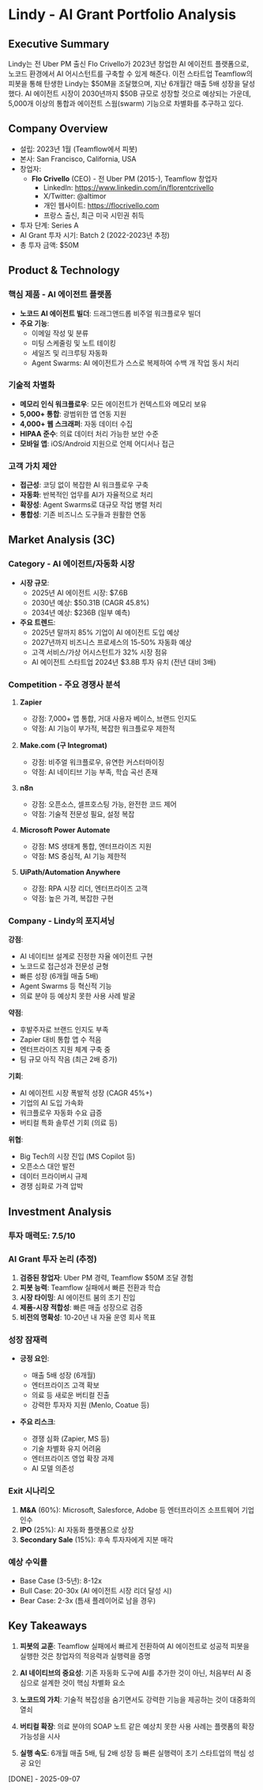 # Lindy - AI Grant Portfolio Analysis

## Executive Summary
Lindy는 전 Uber PM 출신 Flo Crivello가 2023년 창업한 AI 에이전트 플랫폼으로, 노코드 환경에서 AI 어시스턴트를 구축할 수 있게 해준다. 이전 스타트업 Teamflow의 피봇을 통해 탄생한 Lindy는 $50M을 조달했으며, 지난 6개월간 매출 5배 성장을 달성했다. AI 에이전트 시장이 2030년까지 $50B 규모로 성장할 것으로 예상되는 가운데, 5,000개 이상의 통합과 에이전트 스웜(swarm) 기능으로 차별화를 추구하고 있다.

## Company Overview
- 설립: 2023년 1월 (Teamflow에서 피봇)
- 본사: San Francisco, California, USA
- 창업자: 
  - **Flo Crivello** (CEO) - 전 Uber PM (2015-), Teamflow 창업자
    - LinkedIn: https://www.linkedin.com/in/florentcrivello
    - X/Twitter: @altimor
    - 개인 웹사이트: https://flocrivello.com
    - 프랑스 출신, 최근 미국 시민권 취득
- 투자 단계: Series A
- AI Grant 투자 시기: Batch 2 (2022-2023년 추정)
- 총 투자 금액: $50M

## Product & Technology

### 핵심 제품 - AI 에이전트 플랫폼
- **노코드 AI 에이전트 빌더**: 드래그앤드롭 비주얼 워크플로우 빌더
- **주요 기능**:
  - 이메일 작성 및 분류
  - 미팅 스케줄링 및 노트 테이킹
  - 세일즈 및 리크루팅 자동화
  - Agent Swarms: AI 에이전트가 스스로 복제하여 수백 개 작업 동시 처리

### 기술적 차별화
- **메모리 인식 워크플로우**: 모든 에이전트가 컨텍스트와 메모리 보유
- **5,000+ 통합**: 광범위한 앱 연동 지원
- **4,000+ 웹 스크래퍼**: 자동 데이터 수집
- **HIPAA 준수**: 의료 데이터 처리 가능한 보안 수준
- **모바일 앱**: iOS/Android 지원으로 언제 어디서나 접근

### 고객 가치 제안
- **접근성**: 코딩 없이 복잡한 AI 워크플로우 구축
- **자동화**: 반복적인 업무를 AI가 자율적으로 처리
- **확장성**: Agent Swarms로 대규모 작업 병렬 처리
- **통합성**: 기존 비즈니스 도구들과 원활한 연동

## Market Analysis (3C)

### Category - AI 에이전트/자동화 시장
- **시장 규모**:
  - 2025년 AI 에이전트 시장: $7.6B
  - 2030년 예상: $50.31B (CAGR 45.8%)
  - 2034년 예상: $236B (일부 예측)
- **주요 트렌드**:
  - 2025년 말까지 85% 기업이 AI 에이전트 도입 예상
  - 2027년까지 비즈니스 프로세스의 15-50% 자동화 예상
  - 고객 서비스/가상 어시스턴트가 32% 시장 점유
  - AI 에이전트 스타트업 2024년 $3.8B 투자 유치 (전년 대비 3배)

### Competition - 주요 경쟁사 분석
1. **Zapier**
   - 강점: 7,000+ 앱 통합, 거대 사용자 베이스, 브랜드 인지도
   - 약점: AI 기능이 부가적, 복잡한 워크플로우 제한적

2. **Make.com (구 Integromat)**
   - 강점: 비주얼 워크플로우, 유연한 커스터마이징
   - 약점: AI 네이티브 기능 부족, 학습 곡선 존재

3. **n8n**
   - 강점: 오픈소스, 셀프호스팅 가능, 완전한 코드 제어
   - 약점: 기술적 전문성 필요, 설정 복잡

4. **Microsoft Power Automate**
   - 강점: MS 생태계 통합, 엔터프라이즈 지원
   - 약점: MS 중심적, AI 기능 제한적

5. **UiPath/Automation Anywhere**
   - 강점: RPA 시장 리더, 엔터프라이즈 고객
   - 약점: 높은 가격, 복잡한 구현

### Company - Lindy의 포지셔닝
**강점**:
- AI 네이티브 설계로 진정한 자율 에이전트 구현
- 노코드로 접근성과 전문성 균형
- 빠른 성장 (6개월 매출 5배)
- Agent Swarms 등 혁신적 기능
- 의료 분야 등 예상치 못한 사용 사례 발굴

**약점**:
- 후발주자로 브랜드 인지도 부족
- Zapier 대비 통합 앱 수 적음
- 엔터프라이즈 지원 체계 구축 중
- 팀 규모 아직 작음 (최근 2배 증가)

**기회**:
- AI 에이전트 시장 폭발적 성장 (CAGR 45%+)
- 기업의 AI 도입 가속화
- 워크플로우 자동화 수요 급증
- 버티컬 특화 솔루션 기회 (의료 등)

**위협**:
- Big Tech의 시장 진입 (MS Copilot 등)
- 오픈소스 대안 발전
- 데이터 프라이버시 규제
- 경쟁 심화로 가격 압박

## Investment Analysis

### 투자 매력도: 7.5/10

### AI Grant 투자 논리 (추정)
1. **검증된 창업자**: Uber PM 경력, Teamflow $50M 조달 경험
2. **피봇 능력**: Teamflow 실패에서 빠른 전환과 학습
3. **시장 타이밍**: AI 에이전트 붐의 초기 진입
4. **제품-시장 적합성**: 빠른 매출 성장으로 검증
5. **비전의 명확성**: 10-20년 내 자율 운영 회사 목표

### 성장 잠재력
- **긍정 요인**:
  - 매출 5배 성장 (6개월)
  - 엔터프라이즈 고객 확보
  - 의료 등 새로운 버티컬 진출
  - 강력한 투자자 지원 (Menlo, Coatue 등)

- **주요 리스크**:
  - 경쟁 심화 (Zapier, MS 등)
  - 기술 차별화 유지 어려움
  - 엔터프라이즈 영업 확장 과제
  - AI 모델 의존성

### Exit 시나리오
1. **M&A** (60%): Microsoft, Salesforce, Adobe 등 엔터프라이즈 소프트웨어 기업 인수
2. **IPO** (25%): AI 자동화 플랫폼으로 상장
3. **Secondary Sale** (15%): 후속 투자자에게 지분 매각

### 예상 수익률
- Base Case (3-5년): 8-12x
- Bull Case: 20-30x (AI 에이전트 시장 리더 달성 시)
- Bear Case: 2-3x (틈새 플레이어로 남을 경우)

## Key Takeaways

1. **피봇의 교훈**: Teamflow 실패에서 빠르게 전환하여 AI 에이전트로 성공적 피봇을 실행한 것은 창업자의 적응력과 실행력을 증명

2. **AI 네이티브의 중요성**: 기존 자동화 도구에 AI를 추가한 것이 아닌, 처음부터 AI 중심으로 설계한 것이 핵심 차별화 요소

3. **노코드의 가치**: 기술적 복잡성을 숨기면서도 강력한 기능을 제공하는 것이 대중화의 열쇠

4. **버티컬 확장**: 의료 분야의 SOAP 노트 같은 예상치 못한 사용 사례는 플랫폼의 확장 가능성을 시사

5. **실행 속도**: 6개월 매출 5배, 팀 2배 성장 등 빠른 실행력이 초기 스타트업의 핵심 성공 요인

[DONE] - 2025-09-07